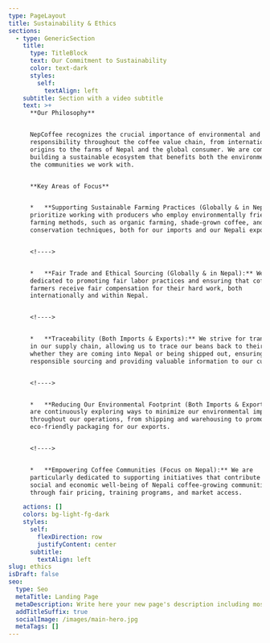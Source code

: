 ```yaml
---
type: PageLayout
title: Sustainability & Ethics
sections:
  - type: GenericSection
    title:
      type: TitleBlock
      text: Our Commitment to Sustainability
      color: text-dark
      styles:
        self:
          textAlign: left
    subtitle: Section with a video subtitle
    text: >+
      **Our Philosophy**


      NepCoffee recognizes the crucial importance of environmental and social
      responsibility throughout the coffee value chain, from international
      origins to the farms of Nepal and the global consumer. We are committed to
      building a sustainable ecosystem that benefits both the environment and
      the communities we work with.


      **Key Areas of Focus**


      *   **Supporting Sustainable Farming Practices (Globally & in Nepal):** We
      prioritize working with producers who employ environmentally friendly
      farming methods, such as organic farming, shade-grown coffee, and water
      conservation techniques, both for our imports and our Nepali exports.


      <!---->


      *   **Fair Trade and Ethical Sourcing (Globally & in Nepal):** We are
      dedicated to promoting fair labor practices and ensuring that coffee
      farmers receive fair compensation for their hard work, both
      internationally and within Nepal.


      <!---->


      *   **Traceability (Both Imports & Exports):** We strive for transparency
      in our supply chain, allowing us to trace our beans back to their origin,
      whether they are coming into Nepal or being shipped out, ensuring
      responsible sourcing and providing valuable information to our customers.


      <!---->


      *   **Reducing Our Environmental Footprint (Both Imports & Exports):** We
      are continuously exploring ways to minimize our environmental impact
      throughout our operations, from shipping and warehousing to promoting
      eco-friendly packaging for our exports.


      <!---->


      *   **Empowering Coffee Communities (Focus on Nepal):** We are
      particularly dedicated to supporting initiatives that contribute to the
      social and economic well-being of Nepali coffee-growing communities
      through fair pricing, training programs, and market access.

    actions: []
    colors: bg-light-fg-dark
    styles:
      self:
        flexDirection: row
        justifyContent: center
      subtitle:
        textAlign: left
slug: ethics
isDraft: false
seo:
  type: Seo
  metaTitle: Landing Page
  metaDescription: Write here your new page's description including most relevant keywords.
  addTitleSuffix: true
  socialImage: /images/main-hero.jpg
  metaTags: []
---
```

